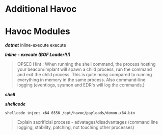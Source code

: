 # Additional Havoc
# Havoc Modules
***dotnet***
    inline-execute
    execute

***Inline - execute (BOF Loader!!!)***


>OPSEC Hint : When running the shell command, the process hosting your beacon/implant will spawn a child process, run the command and exit the child process. This is quite noisy compared to running everything in memory in the same process. Also command-line logging (eventlogs, sysmon and EDR's will log the commands.)

***shell***

***shellcode*** 
```code
shellcode inject x64 6556 /opt/havoc/payloads/demon.x64.bin
```

> Explain sacrificial process - advatages/disadvantages (command line logging, stability, patching, not touching other processes)